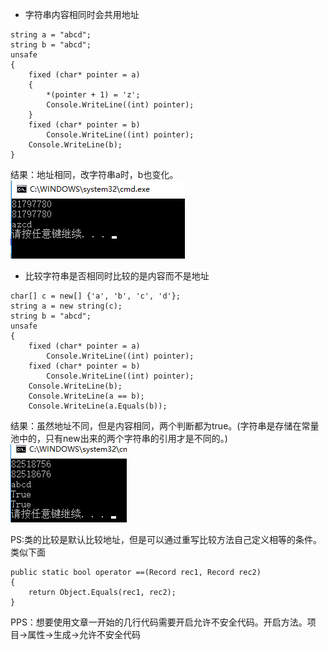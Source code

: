 * 字符串内容相同时会共用地址  
>
	string a = "abcd";
	string b = "abcd";
	unsafe
	{
	    fixed (char* pointer = a)
	    {
	        *(pointer + 1) = 'z';
	        Console.WriteLine((int) pointer);
	    }
	    fixed (char* pointer = b)
	        Console.WriteLine((int) pointer);
	    Console.WriteLine(b);
	}
结果：地址相同，改字符串a时，b也变化。  
![](pic/7.png)  


*  比较字符串是否相同时比较的是内容而不是地址  
>
	char[] c = new[] {'a', 'b', 'c', 'd'};
	string a = new string(c);
	string b = "abcd";
	unsafe
	{
	    fixed (char* pointer = a)
	        Console.WriteLine((int) pointer);
	    fixed (char* pointer = b)
	        Console.WriteLine((int) pointer);
	    Console.WriteLine(b);
	    Console.WriteLine(a == b);
	    Console.WriteLine(a.Equals(b));
结果：虽然地址不同，但是内容相同，两个判断都为true。(字符串是存储在常量池中的，只有new出来的两个字符串的引用才是不同的。)  
![](pic/8.png)

PS:类的比较是默认比较地址，但是可以通过重写比较方法自己定义相等的条件。类似下面  

	public static bool operator ==(Record rec1, Record rec2)
	{
	    return Object.Equals(rec1, rec2);
	}
PPS：想要使用文章一开始的几行代码需要开启允许不安全代码。开启方法。项目->属性->生成->允许不安全代码